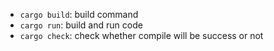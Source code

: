 - `cargo build`: build command
- `cargo run`: build and run code
- `cargo check`: check whether compile will be success or not